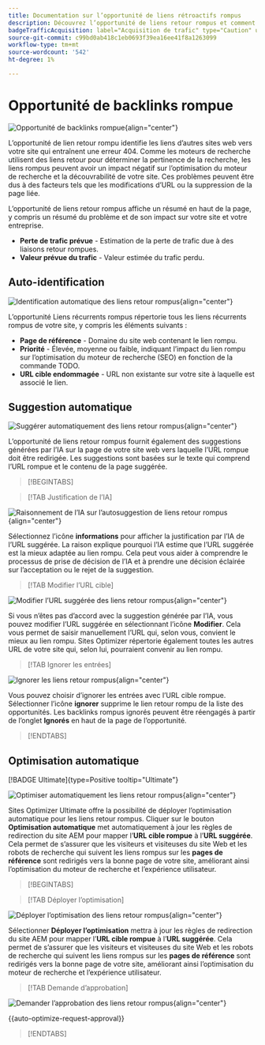 ```yaml
---
title: Documentation sur l’opportunité de liens rétroactifs rompus
description: Découvrez l’opportunité de liens retour rompus et comment l’utiliser pour améliorer l’acquisition du trafic.
badgeTrafficAcquisition: label="Acquisition de trafic" type="Caution" url="../../opportunity-types/traffic-acquisition.md" tooltip="Acquisition de trafic"
source-git-commit: c99bd0ab418c1eb0693f39ea16ee41f8a1263099
workflow-type: tm+mt
source-wordcount: '542'
ht-degree: 1%

---
```



# Opportunité de backlinks rompue

![Opportunité de backlinks rompue](./assets/broken-backlinks/hero.png){align="center"}

L’opportunité de lien retour rompu identifie les liens d’autres sites web vers votre site qui entraînent une erreur 404. Comme les moteurs de recherche utilisent des liens retour pour déterminer la pertinence de la recherche, les liens rompus peuvent avoir un impact négatif sur l’optimisation du moteur de recherche et la découvrabilité de votre site. Ces problèmes peuvent être dus à des facteurs tels que les modifications d’URL ou la suppression de la page liée.

L’opportunité de liens retour rompus affiche un résumé en haut de la page, y compris un résumé du problème et de son impact sur votre site et votre entreprise.

* **Perte de trafic prévue** - Estimation de la perte de trafic due à des liaisons retour rompues.
* **Valeur prévue du trafic** - Valeur estimée du trafic perdu.

## Auto-identification

![Identification automatique des liens retour rompus](./assets/broken-backlinks/auto-identify.png){align="center"}

L’opportunité Liens récurrents rompus répertorie tous les liens récurrents rompus de votre site, y compris les éléments suivants :

* **Page de référence** - Domaine du site web contenant le lien rompu.
* **Priorité** - Élevée, moyenne ou faible, indiquant l’impact du lien rompu sur l’optimisation du moteur de recherche (SEO) en fonction de la commande TODO.
* **URL cible endommagée** - URL non existante sur votre site à laquelle est associé le lien.

## Suggestion automatique

![Suggérer automatiquement des liens retour rompus](./assets/broken-backlinks/auto-suggest.png){align="center"}

L’opportunité de liens retour rompus fournit également des suggestions générées par l’IA sur la page de votre site web vers laquelle l’URL rompue doit être redirigée. Les suggestions sont basées sur le texte qui comprend l’URL rompue et le contenu de la page suggérée.


>[!BEGINTABS]

>[!TAB Justification de l’IA]

![Raisonnement de l’IA sur l’autosuggestion de liens retour rompus](./assets/broken-backlinks/auto-suggest-ai-rationale.png){align="center"}

Sélectionnez l’icône **informations** pour afficher la justification par l’IA de l’URL suggérée. La raison explique pourquoi l’IA estime que l’URL suggérée est la mieux adaptée au lien rompu. Cela peut vous aider à comprendre le processus de prise de décision de l’IA et à prendre une décision éclairée sur l’acceptation ou le rejet de la suggestion.

>[!TAB Modifier l’URL cible]

![Modifier l’URL suggérée des liens retour rompus](./assets/broken-backlinks/edit-target-url.png){align="center"}

Si vous n’êtes pas d’accord avec la suggestion générée par l’IA, vous pouvez modifier l’URL suggérée en sélectionnant l’icône **Modifier**. Cela vous permet de saisir manuellement l’URL qui, selon vous, convient le mieux au lien rompu. Sites Optimizer répertorie également toutes les autres URL de votre site qui, selon lui, pourraient convenir au lien rompu.

>[!TAB Ignorer les entrées]

![Ignorer les liens retour rompus](./assets/broken-backlinks/ignore.png){align="center"}

Vous pouvez choisir d’ignorer les entrées avec l’URL cible rompue. Sélectionner l’icône **ignorer** supprime le lien retour rompu de la liste des opportunités. Les backlinks rompus ignorés peuvent être réengagés à partir de l’onglet **Ignorés** en haut de la page de l’opportunité.

>[!ENDTABS]

## Optimisation automatique

[!BADGE Ultimate]{type=Positive tooltip="Ultimate"}

![Optimiser automatiquement les liens retour rompus](./assets/broken-backlinks/auto-optimize.png){align="center"}

Sites Optimizer Ultimate offre la possibilité de déployer l’optimisation automatique pour les liens retour rompus. Cliquer sur le bouton **Optimisation automatique** met automatiquement à jour les règles de redirection du site AEM pour mapper l’**URL cible rompue** à l’**URL suggérée**. Cela permet de s’assurer que les visiteurs et visiteuses du site Web et les robots de recherche qui suivent les liens rompus sur les **pages de référence** sont redirigés vers la bonne page de votre site, améliorant ainsi l’optimisation du moteur de recherche et l’expérience utilisateur.

>[!BEGINTABS]

>[!TAB Déployer l’optimisation]

![Déployer l’optimisation des liens retour rompus](./assets/broken-backlinks/deploy-optimization.png){align="center"}

Sélectionner **Déployer l’optimisation** mettra à jour les règles de redirection du site AEM pour mapper l’**URL cible rompue** à l’**URL suggérée**. Cela permet de s’assurer que les visiteurs et visiteuses du site Web et les robots de recherche qui suivent les liens rompus sur les **pages de référence** sont redirigés vers la bonne page de votre site, améliorant ainsi l’optimisation du moteur de recherche et l’expérience utilisateur.

>[!TAB Demande d’approbation]

![Demander l’approbation des liens retour rompus](./assets/broken-backlinks/request-approval.png){align="center"}

{{auto-optimize-request-approval}}

>[!ENDTABS]
